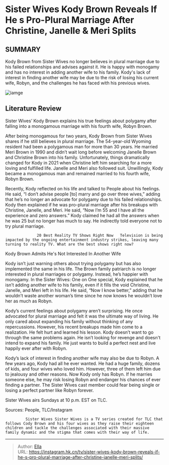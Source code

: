 # Sister Wives  Kody Brown Reveals If He s Pro-Plural Marriage After Christine, Janelle &amp; Meri Splits


## SUMMARY 



  Kody Brown from Sister Wives no longer believes in plural marriage due to his failed relationships and advises against it.   He is happy with monogamy and has no interest in adding another wife to his family.   Kody&#39;s lack of interest in finding another wife may be due to the risk of losing his current wife, Robyn, and the challenges he has faced with his previous wives.  

![iamge](https://static1.srcdn.com/wordpress/wp-content/uploads/2023/12/schedule-for-12_22-at-8_30-a-m-et-sister-wives-divorces_-who-s-the-most-heartbroken-after-leaving-kody_-it-is-meri-or-janelle_.jpg)

## Literature Review
Sister Wives’ Kody Brown explains his true feelings about polygamy after falling into a monogamous marriage with his fourth wife, Robyn Brown.




After being monogamous for two years, Kody Brown from Sister Wives shares if he still believes in plural marriage. The 54-year-old Wyoming resident had been a polygamous man for more than 30 years. He married Meri Brown in 1990 and didn’t wait long before welcoming Janelle Brown and Christine Brown into his family. Unfortunately, things dramatically changed for Kody in 2021 when Christine left him searching for a more loving and fulfilled life. Janelle and Meri also followed suit. Unwillingly, Kody became a monogamous man and remained married to his fourth wife, Robyn Brown.




Recently, Kody reflected on his life and talked to People about his feelings. He said, “I don’t advise people [to] marry and go over three wives,” adding that he’s no longer an advocate for polygamy due to his failed relationships. Kody then explained if he was pro-plural marriage after his breakups with Christine, Janelle, and Meri. He said, “Now I’m 55 and I have all the experience and zero answers.” Kody claimed he had all the answers when he was 25 but no longer has much to say. He indirectly told everyone not to try plural marriage.

                  20 Best Reality TV Shows Right Now   Television is being impacted by the ongoing entertainment industry strikes, leaving many turning to reality TV. What are the best shows right now?    


 Kody Brown Admits He&#39;s Not Interested In Another Wife 
          




Kody isn’t just warning others about trying polygamy but has also implemented the same in his life. The Brown family patriarch is no longer interested in plural marriages or polygamy. Instead, he’s happier with monogamy. In the Sister Wives: One on One special, Kody explained that he isn’t adding another wife to his family, even if it fills the void Christine, Janelle, and Meri left in his life. He said, “Now I know better,” adding that he wouldn’t waste another woman’s time since he now knows he wouldn’t love her as much as Robyn.


 

Kody’s current feelings about polygamy aren’t surprising. He once advocated for plural marriage and felt it was the ultimate way of living. He only cared about expanding his family without thinking of any repercussions. However, his recent breakups made him come to a realization. He felt hurt and learned his lesson. Kody doesn’t want to go through the same problems again. He isn’t looking for revenge and doesn&#39;t intend to expand his family. He just wants to build a perfect nest and live happily ever after with Robyn.




Kody’s lack of interest in finding another wife may also be due to Robyn. A few years ago, Kody had all he ever wanted. He had a huge family, dozens of kids, and four wives who loved him. However, three of them left him due to jealousy and other reasons. Now Kody only has Robyn. If he marries someone else, he may risk losing Robyn and endanger his chances of ever finding a partner. The Sister Wives cast member could fear being single or losing a perfect partner like Robyn forever.

Sister Wives airs Sundays at 10 p.m. EST on TLC.

Sources: People, TLC/Instagram

             Sister Wives Sister Wives is a TV series created for TLC that follows Cody Brown and his four wives as they raise their eighteen children and tackle the challenges associated with their massive family dynamic and the stigma that comes with their way of life.  


---

> Author: [Ella](https://instagram.hk.cn/)  
> URL: https://instagram.hk.cn/tv/sister-wives-kody-brown-reveals-if-he-s-pro-plural-marriage-after-christine-janelle-meri-splits/  

